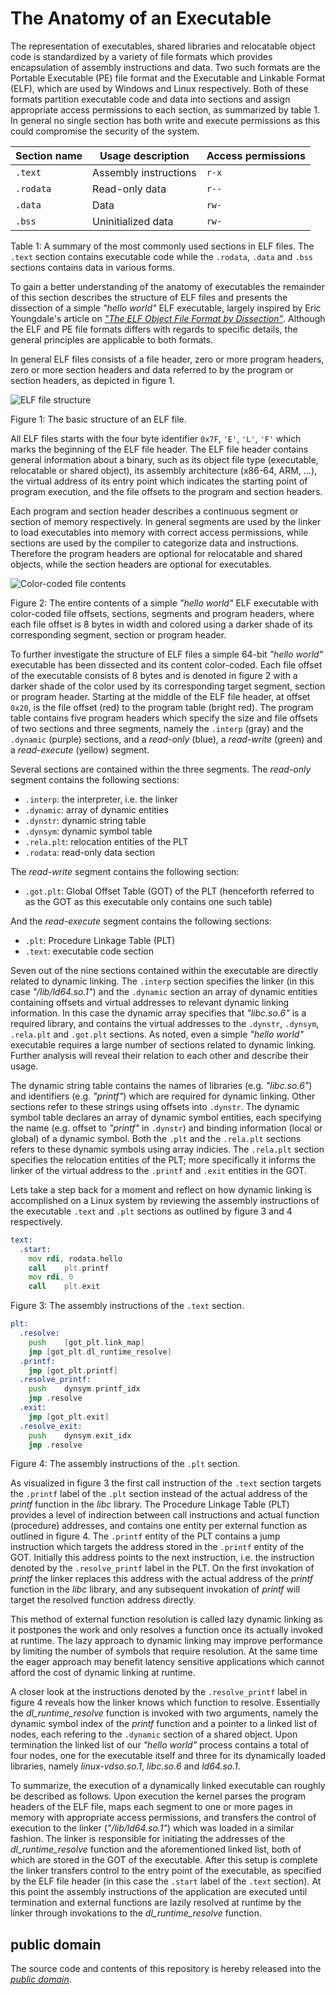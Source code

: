 The Anatomy of an Executable
============================

The representation of executables, shared libraries and relocatable object code is standardized by a variety of file formats which provides encapsulation of assembly instructions and data. Two such formats are the Portable Executable (PE) file format and the Executable and Linkable Format (ELF), which are used by Windows and Linux respectively. Both of these formats partition executable code and data into sections and assign appropriate access permissions to each section, as summarized by table 1. In general no single section has both write and execute permissions as this could compromise the security of the system.

|Section name | Usage description     | Access permissions|
|-------------|-----------------------|-------------------|
|`.text`      | Assembly instructions | `r-x`             |
|`.rodata`    | Read-only data        | `r--`             |
|`.data`      | Data                  | `rw-`             |
|`.bss`       | Uninitialized data    | `rw-`             |

Table 1: A summary of the most commonly used sections in ELF files. The `.text` section contains executable code while the `.rodata`, `.data` and `.bss` sections contains data in various forms.

To gain a better understanding of the anatomy of executables the remainder of this section describes the structure of ELF files and presents the dissection of a simple _"hello world"_ ELF executable, largely inspired by Eric Youngdale's article on _["The ELF Object File Format by Dissection"](http://www.linuxjournal.com/article/1060)_. Although the ELF and PE file formats differs with regards to specific details, the general principles are applicable to both formats.

In general ELF files consists of a file header, zero or more program headers, zero or more section headers and data referred to by the program or section headers, as depicted in figure 1.

![ELF file structure](elf_structure.png)

Figure 1: The basic structure of an ELF file.

All ELF files starts with the four byte identifier `0x7F`, `'E'`, `'L'`, `'F'` which marks the beginning of the ELF file header. The ELF file header contains general information about a binary, such as its object file type (executable, relocatable or shared object), its assembly architecture (x86-64, ARM, …), the virtual address of its entry point which indicates the starting point of program execution, and the file offsets to the program and section headers.

Each program and section header describes a continuous segment or section of memory respectively. In general segments are used by the linker to load executables into memory with correct access permissions, while sections are used by the compiler to categorize data and instructions. Therefore the program headers are optional for relocatable and shared objects, while the section headers are optional for executables.

![Color-coded file contents](elf_dissection.png)

Figure 2: The entire contents of a simple _"hello world"_ ELF executable with color-coded file offsets, sections, segments and program headers, where each file offset is 8 bytes in width and colored using a darker shade of its corresponding segment, section or program header.

To further investigate the structure of ELF files a simple 64-bit _"hello world"_ executable has been dissected and its content color-coded. Each file offset of the executable consists of 8 bytes and is denoted in figure 2 with a darker shade of the color used by its corresponding target segment, section or program header. Starting at the middle of the ELF file header, at offset `0x20`, is the file offset (red) to the program table (bright red). The program table contains five program headers which specify the size and file offsets of two sections and three segments, namely the `.interp` (gray) and the `.dynamic` (purple) sections, and a _read-only_ (blue), a _read-write_ (green) and a _read-execute_ (yellow) segment.

Several sections are contained within the three segments. The _read-only_ segment contains the following sections:

* `.interp`: the interpreter, i.e. the linker
* `.dynamic`: array of dynamic entities
* `.dynstr`: dynamic string table
* `.dynsym`: dynamic symbol table
* `.rela.plt`: relocation entities of the PLT
* `.rodata`: read-only data section

The _read-write_ segment contains the following section:

* `.got.plt`: Global Offset Table (GOT) of the PLT (henceforth referred to as the GOT as this executable only contains one such table)

And the _read-execute_ segment contains the following sections:

* `.plt`: Procedure Linkage Table (PLT)
* `.text`: executable code section

Seven out of the nine sections contained within the executable are directly related to dynamic linking. The `.interp` section specifies the linker (in this case _"/lib/ld64.so.1"_) and the `.dynamic` section an array of dynamic entities containing offsets and virtual addresses to relevant dynamic linking information. In this case the dynamic array specifies that _"libc.so.6"_ is a required library, and contains the virtual addresses to the `.dynstr`, `.dynsym`, `.rela.plt` and `.got.plt` sections. As noted, even a simple _"hello world"_ executable requires a large number of sections related to dynamic linking. Further analysis will reveal their relation to each other and describe their usage.

The dynamic string table contains the names of libraries (e.g. _"libc.so.6"_) and identifiers (e.g. _"printf"_) which are required for dynamic linking. Other sections refer to these strings using offsets into `.dynstr`. The dynamic symbol table declares an array of dynamic symbol entities, each specifying the name (e.g. offset to _"printf"_ in `.dynstr`) and binding information (local or global) of a dynamic symbol. Both the `.plt` and the `.rela.plt` sections refers to these dynamic symbols using array indicies. The `.rela.plt` section specifies the relocation entities of the PLT; more specifically it informs the linker of the virtual address to the `.printf` and `.exit` entities in the GOT.

Lets take a step back for a moment and reflect on how dynamic linking is accomplished on a Linux system by reviewing the assembly instructions of the executable `.text` and `.plt` sections as outlined by figure 3 and 4 respectively.

```asm
text:
  .start:
	mov	rdi, rodata.hello
	call	plt.printf
	mov	rdi, 0
	call	plt.exit
```

Figure 3: The assembly instructions of the `.text` section.

```asm
plt:
  .resolve:
	push	[got_plt.link_map]
	jmp	[got_plt.dl_runtime_resolve]
  .printf:
	jmp	[got_plt.printf]
  .resolve_printf:
	push	dynsym.printf_idx
	jmp	.resolve
  .exit:
	jmp	[got_plt.exit]
  .resolve_exit:
	push	dynsym.exit_idx
	jmp	.resolve
```

Figure 4: The assembly instructions of the `.plt` section.

As visualized in figure 3 the first call instruction of the `.text` section targets the `.printf` label of the `.plt` section instead of the actual address of the _printf_ function in the _libc_ library. The Procedure Linkage Table (PLT) provides a level of indirection between call instructions and actual function (procedure) addresses, and contains one entity per external function as outlined in figure 4. The `.printf` entity of the PLT contains a jump instruction which targets the address stored in the `.printf` entity of the GOT. Initially this address points to the next instruction, i.e. the instruction denoted by the `.resolve_printf` label in the PLT. On the first invokation of _printf_ the linker replaces this address with the actual address of the _printf_ function in the _libc_ library, and any subsequent invokation of _printf_ will target the resolved function address directly.

This method of external function resolution is called lazy dynamic linking as it postpones the work and only resolves a function once its actually invoked at runtime. The lazy approach to dynamic linking may improve performance by limiting the number of symbols that require resolution. At the same time the eager approach may benefit latency sensitive applications which cannot afford the cost of dynamic linking at runtime.

A closer look at the instructions denoted by the `.resolve_printf` label in figure 4 reveals how the linker knows which function to resolve. Essentially the _dl_runtime_resolve_ function is invoked with two arguments, namely the dynamic symbol index of the _printf_ function and a pointer to a linked list of nodes, each refering to the `.dynamic` section of a shared object. Upon termination the linked list of our _"hello world"_ process contains a total of four nodes, one for the executable itself and three for its dynamically loaded libraries, namely _linux-vdso.so.1_, _libc.so.6_ and _ld64.so.1_.

To summarize, the execution of a dynamically linked executable can roughly be described as follows. Upon execution the kernel parses the program headers of the ELF file, maps each segment to one or more pages in memory with appropriate access permissions, and transfers the control of execution to the linker (_"/lib/ld64.so.1"_) which was loaded in a similar fashion. The linker is responsible for initiating the addresses of the _dl_runtime_resolve_ function and the aforementioned linked list, both of which are stored in the GOT of the executable. After this setup is complete the linker transfers control to the entry point of the executable, as specified by the ELF file header (in this case the `.start` label of the `.text` section). At this point the assembly instructions of the application are executed until termination and external functions are lazily resolved at runtime by the linker through invokations to the _dl_runtime_resolve_ function.

public domain
-------------

The source code and contents of this repository is hereby released into the *[public domain]*.

[public domain]: https://creativecommons.org/publicdomain/zero/1.0/
